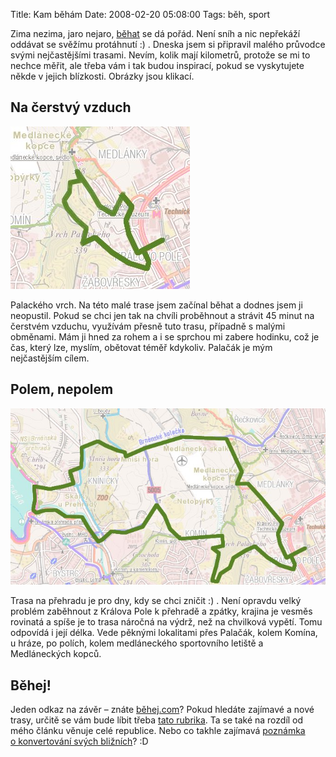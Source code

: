Title: Kam běhám
Date: 2008-02-20 05:08:00
Tags: běh, sport

Zima nezima, jaro nejaro, [běhat](http://honzajavorek.cz/blog/run-forrest-run) se dá pořád. Není sníh a nic nepřekáží oddávat se svěžímu protáhnutí :) . Dneska jsem si připravil malého průvodce svými nejčastějšími trasami. Nevím, kolik mají kilometrů, protože se mi to nechce měřit, ale třeba vám i tak budou inspirací, pokud se vyskytujete někde v jejich blízkosti. Obrázky jsou klikací.

## Na čerstvý vzduch

![obrázek](images/42.jpg)

Palackého vrch. Na této malé trase jsem začínal běhat a dodnes jsem ji neopustil. Pokud se chci jen tak na chvíli proběhnout a strávit 45 minut na čerstvém vzduchu, využívám přesně tuto trasu, případně s malými obměnami. Mám ji hned za rohem a i se sprchou mi zabere hodinku, což je čas, který lze, myslím, obětovat téměř kdykoliv. Palačák je mým nejčastějším cílem.

## Polem, nepolem

![obrázek](images/43.jpg)

Trasa na přehradu je pro dny, kdy se chci zničit :) . Není opravdu velký problém zaběhnout z Králova Pole k přehradě a zpátky, krajina je vesměs rovinatá a spíše je to trasa náročná na výdrž, než na chvilková vypětí. Tomu odpovídá i její délka. Vede pěknými lokalitami přes Palačák, kolem Komína, u hráze, po polích, kolem medláneckého sportovního letiště a Medláneckých kopců.

## Běhej!

Jeden odkaz na závěr – znáte [běhej.com](http://www.behej.com/)? Pokud hledáte zajímavé a nové trasy, určitě se vám bude líbit třeba [tato rubrika](http://www.behej.com/rubrika-24-bezecke-trasy.html). Ta se také na rozdíl od mého článku věnuje celé republice. Nebo co takhle zajímavá [poznámka o konvertování svých bližních](http://www.behej.com/2008021301-rozhovor-s-kritikem-.html)? :D